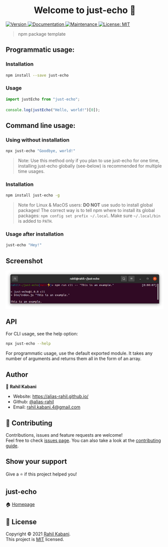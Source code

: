 <h1 align="center">Welcome to just-echo 👋</h1>

<p>
  <a href="https://www.npmjs.com/package/just-echo" target="_blank">
    <img alt="Version" src="https://img.shields.io/npm/v/just-echo.svg" />
  </a>
  <a href="https://github.com/alias-rahil/just-echo#readme" target="_blank">
    <img alt="Documentation" src="https://img.shields.io/badge/documentation-yes-brightgreen.svg" />
  </a>
  <a href="https://github.com/alias-rahil/just-echo/graphs/commit-activity" target="_blank">
    <img alt="Maintenance" src="https://img.shields.io/badge/Maintained%3F-yes-green.svg" />
  </a>
  <a href="https://github.com/alias-rahil/just-echo/blob/master/LICENSE" target="_blank">
    <img alt="License: MIT" src="https://img.shields.io/github/license/alias-rahil/just-echo" />
  </a>
</p>

> npm package template

## Programmatic usage:

### Installation

```sh
npm install --save just-echo
```

### Usage

```js
import justEcho from "just-echo";

console.log(justEcho("Hello, world!")[0]);
```

## Command line usage:

### Using without installation

```sh
npx just-echo "Goodbye, world!"
```

> Note: Use this method only if you plan to use just-echo for one time, installing just-echo globally (see-below) is recommended for multiple time usages.

### Installation

```sh
npm install just-echo -g
```

> Note for Linux & MacOS users: **DO NOT** use sudo to install global packages! The correct way is to tell npm where to install its global packages: `npm config set prefix ~/.local`. Make sure `~/.local/bin` is added to `PATH`.

### Usage after installation

```sh
just-echo "Hey!"
```

## Screenshot

<p align="center">
  <img align="center" src="https://raw.githubusercontent.com/alias-rahil/just-echo/main/screenshots/example.png" alt="example.png" />
</p>

## API

For CLI usage, see the help option:

```sh
npx just-echo --help
```

For programmatic usage, use the default exported module. It takes any number of arguments and returns them all in the form of an array.

## Author

👤 **Rahil Kabani**

* Website: https://alias-rahil.github.io/
* Github: [@alias-rahil](https://github.com/alias-rahil)
* Email: rahil.kabani.4@gmail.com

## 🤝 Contributing

Contributions, issues and feature requests are welcome!<br />Feel free to check [issues page](https://github.com/alias-rahil/just-echo/issues). You can also take a look at the [contributing guide](https://github.com/alias-rahil/just-echo/blob/master/CONTRIBUTING.md).

## Show your support

Give a ⭐️ if this project helped you!

## just-echo

🏠 [Homepage](https://alias-rahil.github.io/just-echo)

## 📝 License

Copyright © 2021 [Rahil Kabani](https://github.com/alias-rahil).<br />
This project is [MIT](https://github.com/alias-rahil/just-echo/blob/master/LICENSE) licensed.
